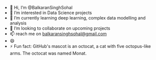 - 👋 Hi, I’m @BalkaranSinghSohal
- 👀 I’m interested in Data Science projects
- 🌱 I’m currently learning deep learning, complex data modelling and analysis
- 💞️ I’m looking to collaborate on upcoming projects
- 📫 reach me on balkaransinghsohal@gmail.com
- 😄 
- ⚡ Fun fact: GitHub's mascot is an octocat, a cat with five octopus-like arms. The octocat was named Monat.

<!---
BalkaranSinghSohal/BalkaranSinghSohal is a ✨ special ✨ repository because its `README.md` (this file) appears on your GitHub profile.
You can click the Preview link to take a look at your changes.
--->
